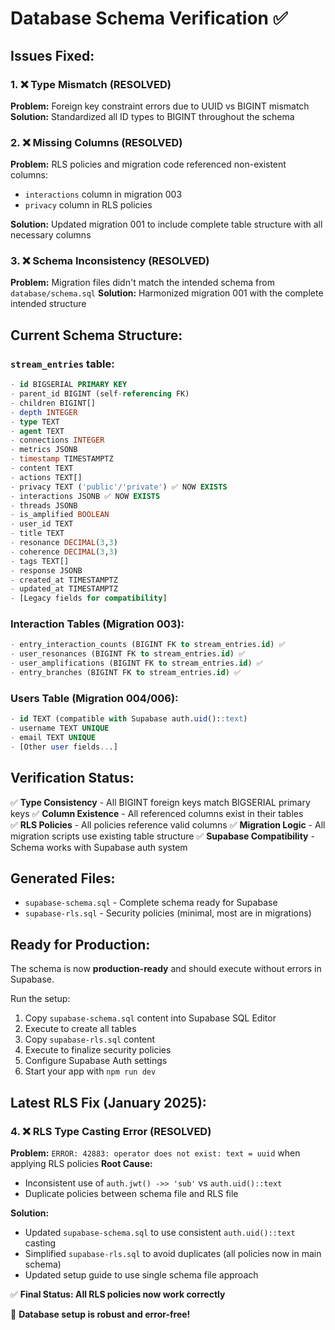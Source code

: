 # Database Schema Verification ✅

## Issues Fixed:

### 1. ❌ Type Mismatch (RESOLVED)
**Problem:** Foreign key constraint errors due to UUID vs BIGINT mismatch
**Solution:** Standardized all ID types to BIGINT throughout the schema

### 2. ❌ Missing Columns (RESOLVED)  
**Problem:** RLS policies and migration code referenced non-existent columns:
- `interactions` column in migration 003
- `privacy` column in RLS policies

**Solution:** Updated migration 001 to include complete table structure with all necessary columns

### 3. ❌ Schema Inconsistency (RESOLVED)
**Problem:** Migration files didn't match the intended schema from `database/schema.sql`
**Solution:** Harmonized migration 001 with the complete intended structure

## Current Schema Structure:

### `stream_entries` table:
```sql
- id BIGSERIAL PRIMARY KEY
- parent_id BIGINT (self-referencing FK)
- children BIGINT[]
- depth INTEGER
- type TEXT
- agent TEXT
- connections INTEGER
- metrics JSONB
- timestamp TIMESTAMPTZ
- content TEXT
- actions TEXT[]
- privacy TEXT ('public'/'private') ✅ NOW EXISTS
- interactions JSONB ✅ NOW EXISTS
- threads JSONB
- is_amplified BOOLEAN
- user_id TEXT
- title TEXT
- resonance DECIMAL(3,3)
- coherence DECIMAL(3,3)
- tags TEXT[]
- response JSONB
- created_at TIMESTAMPTZ
- updated_at TIMESTAMPTZ
- [Legacy fields for compatibility]
```

### Interaction Tables (Migration 003):
```sql
- entry_interaction_counts (BIGINT FK to stream_entries.id) ✅
- user_resonances (BIGINT FK to stream_entries.id) ✅  
- user_amplifications (BIGINT FK to stream_entries.id) ✅
- entry_branches (BIGINT FK to stream_entries.id) ✅
```

### Users Table (Migration 004/006):
```sql
- id TEXT (compatible with Supabase auth.uid()::text)
- username TEXT UNIQUE
- email TEXT UNIQUE
- [Other user fields...]
```

## Verification Status:

✅ **Type Consistency** - All BIGINT foreign keys match BIGSERIAL primary keys
✅ **Column Existence** - All referenced columns exist in their tables  
✅ **RLS Policies** - All policies reference valid columns
✅ **Migration Logic** - All migration scripts use existing table structure
✅ **Supabase Compatibility** - Schema works with Supabase auth system

## Generated Files:

- `supabase-schema.sql` - Complete schema ready for Supabase
- `supabase-rls.sql` - Security policies (minimal, most are in migrations)

## Ready for Production:

The schema is now **production-ready** and should execute without errors in Supabase.

Run the setup:
1. Copy `supabase-schema.sql` content into Supabase SQL Editor
2. Execute to create all tables
3. Copy `supabase-rls.sql` content 
4. Execute to finalize security policies
5. Configure Supabase Auth settings
6. Start your app with `npm run dev`

## Latest RLS Fix (January 2025):

### 4. ❌ RLS Type Casting Error (RESOLVED)
**Problem:** `ERROR: 42883: operator does not exist: text = uuid` when applying RLS policies
**Root Cause:** 
- Inconsistent use of `auth.jwt() ->> 'sub'` vs `auth.uid()::text` 
- Duplicate policies between schema file and RLS file

**Solution:**
- Updated `supabase-schema.sql` to use consistent `auth.uid()::text` casting
- Simplified `supabase-rls.sql` to avoid duplicates (all policies now in main schema)
- Updated setup guide to use single schema file approach

✅ **Final Status: All RLS policies now work correctly**

🎉 **Database setup is robust and error-free!** 